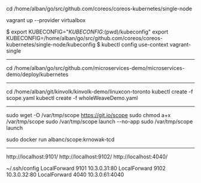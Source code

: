 
cd /home/alban/go/src/github.com/coreos/coreos-kubernetes/single-node

vagrant up --provider virtualbox

$ export KUBECONFIG="${KUBECONFIG}:$(pwd)/kubeconfig"
export KUBECONFIG=/home/alban/go/src/github.com/coreos/coreos-kubernetes/single-node/kubeconfig
$ kubectl config use-context vagrant-single


-------------------

cd /home/alban/go/src/github.com/microservices-demo/microservices-demo/deploy/kubernetes

-------------------

cd /home/alban/git/kinvolk/kinvolk-demo/linuxcon-toronto
kubectl create -f scope.yaml
kubectl create -f wholeWeaveDemo.yaml

-------------------

sudo wget -O /var/tmp/scope https://git.io/scope
sudo chmod a+x /var/tmp/scope
sudo /var/tmp/scope launch --no-app
sudo /var/tmp/scope launch

sudo docker run albanc/scope:krnowak-tcd

-------------------

http://localhost:9101/
http://localhost:9102/
http://localhost:4040/

~/.ssh/config
  LocalForward 9101 10.3.0.31:80
  LocalForward 9102 10.3.0.32:80
  LocalForward 4040 10.3.0.61:4040

